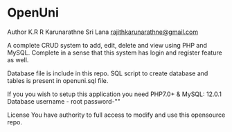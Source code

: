 # OpenUni
Author
K.R R Karunarathne
Sri Lana
rajithkarunarathne@gmail.com

A complete CRUD system to add, edit, delete and view using PHP and MySQL. Complete in a sense that this system has login and register feature as well. 

Database file is include in this repo.
SQL script to create database and tables is present in openuni.sql file.

If you you wish to setup this application you need PHP7.0+ & MySQL: 12.0.1
Database username - root
password-""

License
You have authority to full access to modify and use this opensource repo. 














